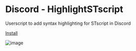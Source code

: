# Discord - HighlightSTscript
Userscript to add syntax highlighting for STscript in Discord

[Install](https://github.com/LenAnderson/Discord-HighlightSTscript/raw/main/Discord-HighlightSTscript.user.js)

![image](https://github.com/LenAnderson/Discord-HighlightSTscript/assets/7149120/1d1fc367-7c6e-4d57-affc-0c766d1526bf)
